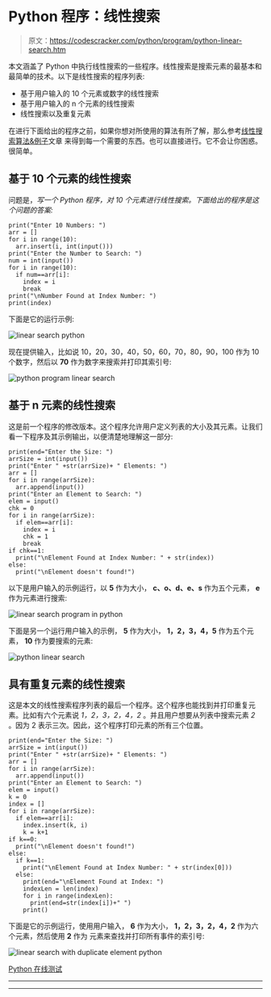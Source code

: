# Python 程序：线性搜索

> 原文：<https://codescracker.com/python/program/python-linear-search.htm>

本文涵盖了 Python 中执行线性搜索的一些程序。线性搜索是搜索元素的最基本和最简单的技术。以下是线性搜索的程序列表:

*   基于用户输入的 10 个元素或数字的线性搜索
*   基于用户输入的 n 个元素的线性搜索
*   线性搜索以及重复元素

在进行下面给出的程序之前，如果你想对所使用的算法有所了解，那么参考[线性搜索算法&例子](/computer-fundamental/linear-search.htm)文章 来得到每一个需要的东西。也可以直接进行。它不会让你困惑。很简单。

## 基于 10 个元素的线性搜索

问题是，*写一个 Python 程序，对 10 个元素进行线性搜索。下面给出的程序是这个问题的答案:*

```
print("Enter 10 Numbers: ")
arr = []
for i in range(10):
  arr.insert(i, int(input()))
print("Enter the Number to Search: ")
num = int(input())
for i in range(10):
  if num==arr[i]:
    index = i
    break
print("\nNumber Found at Index Number: ")
print(index)
```

下面是它的运行示例:

![linear search python](img/735d4e1faa37b54aa688e096d507b978.png)

现在提供输入，比如说 10，20，30，40，50，60，70，80，90，100 作为 10 个数字，然后以 **70** 作为数字来搜索并打印其索引号:

![python program linear search](img/17762cef4d44eb8c80a4c613e824b631.png)

## 基于 n 元素的线性搜索

这是前一个程序的修改版本。这个程序允许用户定义列表的大小及其元素。让我们看一下程序及其示例输出，以便清楚地理解这一部分:

```
print(end="Enter the Size: ")
arrSize = int(input())
print("Enter " +str(arrSize)+ " Elements: ")
arr = []
for i in range(arrSize):
  arr.append(input())
print("Enter an Element to Search: ")
elem = input()
chk = 0
for i in range(arrSize):
  if elem==arr[i]:
    index = i
    chk = 1
    break
if chk==1:
  print("\nElement Found at Index Number: " + str(index))
else:
  print("\nElement doesn't found!")
```

以下是用户输入的示例运行，以 **5** 作为大小， **c、o、d、e、s** 作为五个元素， **e** 作为元素进行搜索:

![linear search program in python](img/94394e11bdf0c83a054a842756a9839b.png)

下面是另一个运行用户输入的示例， **5** 作为大小， **1，2，3，4，5** 作为五个元素， **10** 作为要搜索的元素:

![python linear search](img/2cb0cf050d707cc65d47225d1b3717ca.png)

## 具有重复元素的线性搜索

这是本文的线性搜索程序列表的最后一个程序。这个程序也能找到并打印重复元素。比如有六个元素说 *1，2，3，2，4，2* 。并且用户想要从列表中搜索元素 *2* 。因为 2 表示三次。因此，这个程序打印元素的所有三个位置。

```
print(end="Enter the Size: ")
arrSize = int(input())
print("Enter " +str(arrSize)+ " Elements: ")
arr = []
for i in range(arrSize):
  arr.append(input())
print("Enter an Element to Search: ")
elem = input()
k = 0
index = []
for i in range(arrSize):
  if elem==arr[i]:
    index.insert(k, i)
    k = k+1
if k==0:
  print("\nElement doesn't found!")
else:
  if k==1:
    print("\nElement Found at Index Number: " + str(index[0]))
  else:
    print(end="\nElement Found at Index: ")
    indexLen = len(index)
    for i in range(indexLen):
      print(end=str(index[i])+" ")
    print()
```

下面是它的示例运行，使用用户输入， **6** 作为大小， **1，2，3，2，4，2** 作为六个元素，然后使用 **2** 作为 元素来查找并打印所有事件的索引号:

![linear search with duplicate element python](img/9ce83fc0e36b46cd16637f0066480f4d.png)

[Python 在线测试](/exam/showtest.php?subid=10)

* * *

* * *